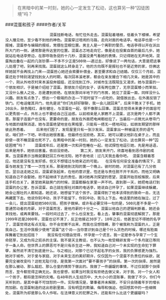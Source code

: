 > 在黑暗中的某一时刻，她的心一定发生了松动，这也算另一种“囚徒困境”吗？

###混蛋和孩子
####作者/关军

						混蛋挂断电话，匆忙往外走去。混蛋贴着墙根，低着头下楼梯，希望没人撞见他，至少看不到他的神色。混蛋穿过喧闹的马路，走向对面的电话亭。电话亭也是一个报摊，混蛋参与编辑的报纸，常摆在显眼位置。男主人是一个离职的警员，电话亭得以开在派出所大门的一侧，通常那是传达室的位置。混蛋忐忑地走向它，像是走在投案自首的最后几步。她就站在电话亭旁边，在那呼吸急促的十几秒，混蛋没勇气看她的表情，只记得她在无声地哭。混蛋掏出叠在一起的几张钞票——不多不少正是500块——递过去，好像说了一两句话，大意是把这事儿处理了吧，别再来找我。混蛋就这么转身走了。他的方向既不是报社也不是近旁的家，仿佛这样她就不会再找上门来——混蛋担心她还会索要补偿金，甚至要求和自己结婚。仅仅三个月前，混蛋还处于特别渴望找到女人的时期，每次回本溪老家，都会在亲友撮合下相几次亲。她是其中的一个，刚从外地农村来本溪投奔姐姐，还没找到工作，对城市生活既陌生又渴求。她与混蛋的一个朋友相识，于是被介绍给了混蛋。那朋友介绍的女子，该有两位数了，无奈混蛋矮小而笨拙，又没什么傲人之处，总是遭到拒绝。在朋友那间半地下的门市房，她见了混蛋一面，同样没什么兴趣。朋友有点急了，想出一个极端的办法——下班时留下一点吃的，就借故出去，在外面反锁了铁门。打电话催其开门，他先是说“你们先好好聊聊，我一会儿就回来”，后来干脆关了手机。她20出头，肤色黯红，身形健壮，与混蛋在一起，很不像那么回事。混蛋总觉得未来妻子的面容可以更秀丽一点，外形上也不要给自己压迫感。以前相亲是人家瞧不上混蛋，这次是两个人都不满意。那屋子连窗户也没有，更要命的是，朋友在外面把电闸都给拉了。当最后一点微光从卷帘门与地面的缝隙消退，她与混蛋绝望地坐在黑暗里，只能有一搭无一搭地闲扯，如朋友期望的那样彼此熟悉着。    后来他们困了，发现屋里只有一张沙发床。混蛋拿出一种被逼无奈的语气说，咱们挤一下吧。听得出她很害羞，但最终也没拒绝。其实，她可以建议他趴在桌子上，而且即使一夜不睡混蛋也死不了。在黑暗中的某一时刻，她的心一定发生了松动，这也算另一种“囚徒困境”吗？    混蛋成年后，还是第一次和异性睡在一起，他试探性地逗引她，先是用话语，后来是用手。她依旧害羞，依旧没拒绝。    第二天，朋友来开门，欣喜地看到恶作剧的成果。当混蛋表示当晚就要赶回工作地沈阳，她不舍地说：过几天我去看你吧。 混蛋含糊着答应。他还是没有生发好感，但又不想错过与她亲近的可能。  在没有任何安全准备的情况下，混蛋与她发生了惟一一次性关系，那是她到沈阳的第一个晚上。彼时的她，对混蛋已有了几分依恋。翌日送走她之后，混蛋紧张起来，在他的意识里，性还是与责任脱不开干系的，而他又明确知道自己不会娶她，担不起继续下去的责任。面对她再次探望的愿望，混蛋开始百般推脱，后来连手机也关了。甚至她来敲房门的时候，混蛋都躲在家里一声不吭。直到那一天，她把电话打到混蛋的办公室，告诉混蛋，自己就在报社对面的电话亭，她说自己怀孕了，如果混蛋继续躲藏，她会让报社的人都知道。她还说，她想留下这个孩子。混蛋得到了他本该得到的致命一击，无法再藏匿下去。他说你别冲动，孩子不能留下，你别冲动，我马上下去。电话里的她在抽泣，过了一会儿，提出混蛋给她500元钱，把孩子做掉。或许有必要交待一句的是，500元差不多是一个普通劳动者的月薪，对于混蛋而言，是他月薪的十分之一。混蛋以他自己的逻辑判断着，她还会来找他，或再来要钱。一段时间过去了，什么也没发生。看上去，肇事的混蛋彻底解脱了。那是1999年还是2000年，混蛋也记不清了，反正他接近30岁了。10年之后，他甚至记不得她的名字了，混蛋觉得这有点无耻。你不会觉察不出来，而我也没想隐瞒，那个被我称为混蛋的人，正是我自己。生活中我极少使用“混蛋”这个词——当你意识到自己是个什么货色的时候，哪还有脸面挥舞着它到处招摇？    我没有任何理由觉得，怀孕是一个谎言。我一定是参与孕育了一个生命胚芽，又成为将之扼杀的主谋。我不是天主教徒，也不认为一枚受精卵发育一个多月就已等同于一条人命。但世界上的罪恶可不是只有杀生这一种，我知道自己对一个未实现的生命犯下罪孽，虽然说不清它到底是什么。与之相比，对那个已记不起名字的女孩，我的负罪感更为强烈。她对于城市、对于爱与家庭、对于未来生活的美好期许，仅仅因为一个混蛋不负责任的纵欲，就要完全被改变吗？这桩无耻行径，是我第一次面对“要不要孩子”的抉择。第一次的抉择，居然是在那么被动、那么尴尬、那么仓皇的情势下做出的。我做了一件龌龊的事情，不过仅就那个抉择而言，至今都觉得正确无比。我也曾想，如果当时我没有拒绝去做父亲，对于我、对一个女人和一个孩子，都将是怎样的灾难。在40年的人生经历中，大大小小的混账事，我做了不少。你们今天听到的，是其中最不可饶恕的一件。实际情况是，肇事者并未解脱，不安只会随着年岁的增长而加剧。在混蛋制造的这出悲剧里面，没有明显的欺骗、侮辱和强迫，但回想其中的一些细微处，混蛋所为却是那么令人作呕。在法律意义的犯罪之外，还能有什么比这个更龌龊吗？			  		